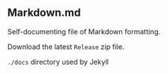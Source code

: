 ## Markdown.md

Self-documenting file of 
Markdown formatting.

Download the latest `Release` zip file.

`./docs` directory used by Jekyll

